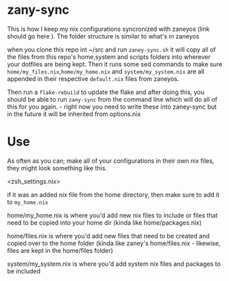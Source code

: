 # zany-sync
This is how I keep my nix configurations syncronized with zaneyos (link should go here ). The folder structure is similar to what's in zaneyos

<left mine> <right zaney>

when you clone this repo int ~/src and run `zaney-sync.sh` it will copy all of the files from this repo's home,system and scripts folders 
into wherever your dotfiles are being kept. Then it runs some sed commands to make sure `home/my_files.nix`,`home/my_home.nix` and `system/my_system.nix`
are all appended in their respective `default.nix` files from zaneyos.

Then run a `flake-rebuild` to update the flake and after doing this, you should be able to run `zany-sync` from the command line which will do all of this 
for you again.
        - right now you need to write these into zaney-sync but in the future it will be inherited from options.nix

# Use
As often as you can; make all of your configurations in their own nix files, they might look something like this.

<zsh_settings.nix>

if it was an added nix file from the home directory, then make sure to add it to `my_home.nix`

<example of file being added to my_home.nix>

home/my_home.nix is where you'd add new nix files to include or files that need to be copied into your home dir (kinda like home/packages.nix)

home/files.nix is where you'd add new files that need to be created and copied over to the home folder 
(kinda like zaney's home/files.nix - likewise, files are kept in the home/files folder)

system/my_system.nix is where you'd add system nix files and packages to be included
